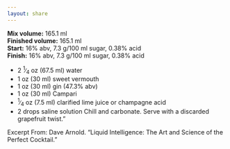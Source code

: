 ```yaml
---
layout: share
---
```


__Mix volume:__ 165.1 ml  
__Finished volume:__ 165.1 ml  
__Start:__ 16% abv, 7.3 g/100 ml sugar, 0.38% acid  
__Finish:__ 16% abv, 7.3 g/100 ml sugar, 0.38% acid  

* 2 <sup>1</sup>∕<sub>4</sub> oz (67.5 ml) water
* 1 oz (30 ml) sweet vermouth
* 1 oz (30 ml) gin (47.3% abv)
* 1 oz (30 ml) Campari
* <sup>1</sup>∕<sub>4</sub> oz (7.5 ml) clarified lime juice or champagne acid
* 2 drops saline solution
Chill and carbonate. Serve with a discarded grapefruit twist.”

Excerpt From: Dave Arnold. “Liquid Intelligence: The Art and Science of the Perfect Cocktail.”